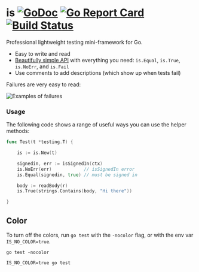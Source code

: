 # is [![GoDoc](https://godoc.org/github.com/matryer/is?status.png)](http://godoc.org/github.com/matryer/is) [![Go Report Card](https://goreportcard.com/badge/github.com/matryer/is)](https://goreportcard.com/report/github.com/matryer/is) [![Build Status](https://travis-ci.org/matryer/is.svg?branch=master)](https://travis-ci.org/matryer/is)
Professional lightweight testing mini-framework for Go.

* Easy to write and read
* [Beautifully simple API](https://pkg.go.dev/github.com/matryer/is) with everything you need: `is.Equal`, `is.True`, `is.NoErr`, and `is.Fail`
* Use comments to add descriptions (which show up when tests fail)

Failures are very easy to read:

![Examples of failures](https://github.com/matryer/is/raw/master/misc/delicious-failures.png)

### Usage

The following code shows a range of useful ways you can use
the helper methods:

```go
func Test(t *testing.T) {

	is := is.New(t)

	signedin, err := isSignedIn(ctx)
	is.NoErr(err)            // isSignedIn error
	is.Equal(signedin, true) // must be signed in

	body := readBody(r)
	is.True(strings.Contains(body, "Hi there"))

}
```

## Color

To turn off the colors, run `go test` with the `-nocolor` flag, or with the env var `IS_NO_COLOR=true`.

```
go test -nocolor
```

```
IS_NO_COLOR=true go test
```
